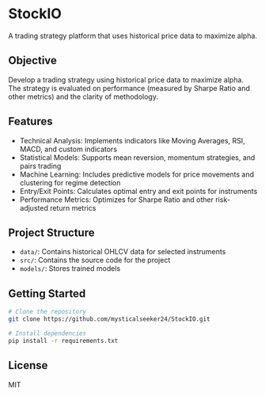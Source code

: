 # StockIO

A trading strategy platform that uses historical price data to maximize alpha.

## Objective
Develop a trading strategy using historical price data to maximize alpha. The strategy is evaluated on performance (measured by Sharpe Ratio and other metrics) and the clarity of methodology.

## Features

- Technical Analysis: Implements indicators like Moving Averages, RSI, MACD, and custom indicators
- Statistical Models: Supports mean reversion, momentum strategies, and pairs trading
- Machine Learning: Includes predictive models for price movements and clustering for regime detection
- Entry/Exit Points: Calculates optimal entry and exit points for instruments
- Performance Metrics: Optimizes for Sharpe Ratio and other risk-adjusted return metrics

## Project Structure

- `data/`: Contains historical OHLCV data for selected instruments
- `src/`: Contains the source code for the project
- `models/`: Stores trained models

## Getting Started

```bash
# Clone the repository
git clone https://github.com/mysticalseeker24/StockIO.git

# Install dependencies
pip install -r requirements.txt
```

## License
MIT
